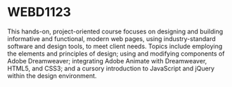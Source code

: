 # WEBD1123
This hands-on, project-oriented course focuses on designing and building informative and functional, modern web pages, using industry-standard software and design tools, to meet client needs. Topics include employing the elements and principles of design; using and modifying components of Adobe Dreamweaver; integrating Adobe Animate with Dreamweaver, HTML5, and CSS3; and a cursory introduction to JavaScript and jQuery within the design environment.
